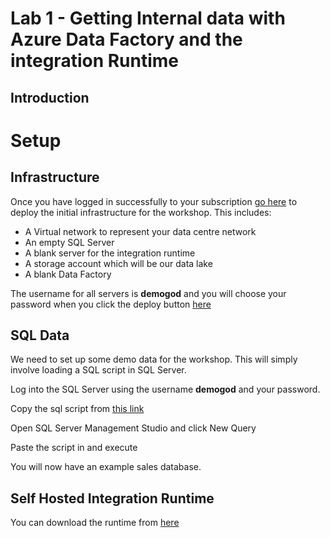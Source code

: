 # Lab 1 - Getting Internal data with Azure Data Factory and the integration Runtime

## Introduction

# Setup

## Infrastructure

Once you have logged in successfully to your subscription [go here](https://github.com/davedoesdemos/DataLakeInADay/blob/master/infrastructure/readme.md) to deploy the initial infrastructure for the workshop. This includes:
* A Virtual network to represent your data centre network
* An empty SQL Server
* A blank server for the integration runtime
* A storage account which will be our data lake
* A blank Data Factory

The username for all servers is **demogod** and you will choose your password when you click the deploy button [here](https://github.com/davedoesdemos/DataLakeInADay/blob/master/infrastructure/readme.md)

## SQL Data

We need to set up some demo data for the workshop. This will simply involve loading a SQL script in SQL Server.

Log into the SQL Server using the username **demogod** and your password.

Copy the sql script from [this link](https://raw.githubusercontent.com/davedoesdemos/DataLakeInADay/master/data/salesdata/createDatabase.sql)

Open SQL Server Management Studio and click New Query

Paste the script in and execute

You will now have an example sales database.

## Self Hosted Integration Runtime

You can download the runtime from [here](https://www.microsoft.com/download/details.aspx?id=39717)